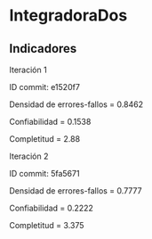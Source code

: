 # IntegradoraDos
## Indicadores

Iteración 1

ID commit: e1520f7

   Densidad de errores-fallos = 0.8462
   
   Confiabilidad = 0.1538
   
   Completitud = 2.88

   Iteración 2

ID commit: 5fa5671

   Densidad de errores-fallos = 0.7777
   
   Confiabilidad = 0.2222
   
   Completitud = 3.375
